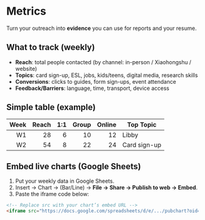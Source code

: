 # Metrics

Turn your outreach into **evidence** you can use for reports and your resume.

## What to track (weekly)
- **Reach**: total people contacted (by channel: in-person / Xiaohongshu / website)
- **Topics**: card sign-up, ESL, jobs, kids/teens, digital media, research skills
- **Conversions**: clicks to guides, form sign-ups, event attendance
- **Feedback/Barriers**: language, time, transport, device access

## Simple table (example)
| Week | Reach | 1:1 | Group | Online | Top Topic |
|-----:|------:|----:|------:|-------:|-----------|
| W1   | 28    | 6   | 10    | 12     | Libby     |
| W2   | 54    | 8   | 22    | 24     | Card sign-up |

## Embed live charts (Google Sheets)
1. Put your weekly data in Google Sheets.  
2. Insert → Chart → (Bar/Line) → **File → Share → Publish to web → Embed**.  
3. Paste the iframe code below:

```html
<!-- Replace src with your chart’s embed URL -->
<iframe src="https://docs.google.com/spreadsheets/d/e/.../pubchart?oid=..." width="720" height="420"></iframe>